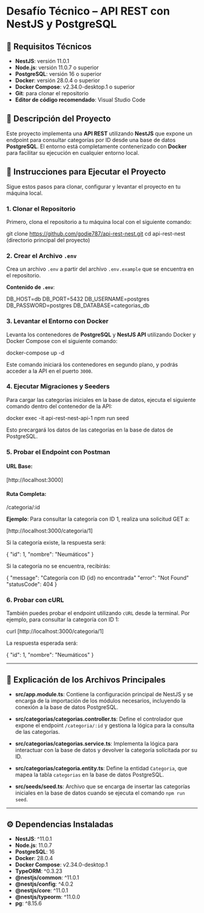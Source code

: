 # Desafío Técnico – API REST con NestJS y PostgreSQL

## 🧪 Requisitos Técnicos

- **NestJS**: versión 11.0.1
- **Node.js**: versión 11.0.7 o superior
- **PostgreSQL**: versión 16 o superior
- **Docker**: versión 28.0.4 o superior
- **Docker Compose**: v2.34.0-desktop.1 o superior
- **Git**: para clonar el repositorio 
- **Editor de código recomendado**: Visual Studio Code

## 📝 Descripción del Proyecto

Este proyecto implementa una **API REST** utilizando **NestJS** que expone un endpoint para consultar categorías por ID desde una base de datos **PostgreSQL**. El entorno está completamente contenerizado con **Docker** para facilitar su ejecución en cualquier entorno local.


## 🚀 Instrucciones para Ejecutar el Proyecto

Sigue estos pasos para clonar, configurar y levantar el proyecto en tu máquina local.

### 1. Clonar el Repositorio

Primero, clona el repositorio a tu máquina local con el siguiente comando:

git clone https://github.com/godie787/api-rest-nest.git
cd api-rest-nest (directorio principal del proyecto)

### 2. Crear el Archivo `.env`

Crea un archivo `.env` a partir del archivo `.env.example` que se encuentra en el repositorio.

**Contenido de `.env`**:

DB_HOST=db
DB_PORT=5432
DB_USERNAME=postgres
DB_PASSWORD=postgres
DB_DATABASE=categorias_db

### 3. Levantar el Entorno con Docker

Levanta los contenedores de **PostgreSQL** y **NestJS API** utilizando Docker y Docker Compose con el siguiente comando:

docker-compose up -d

Este comando iniciará los contenedores en segundo plano, y podrás acceder a la API en el puerto `3000`.

### 4. Ejecutar Migraciones y Seeders

Para cargar las categorías iniciales en la base de datos, ejecuta el siguiente comando dentro del contenedor de la API:

docker exec -it api-rest-nest-api-1 npm run seed

Esto precargará los datos de las categorías en la base de datos de PostgreSQL.

### 5. Probar el Endpoint con Postman

#### URL Base:

[http://localhost:3000]

#### Ruta Completa:

/categoria/:id

**Ejemplo**: Para consultar la categoría con ID 1, realiza una solicitud GET a:

[http://localhost:3000/categoria/1]

Si la categoría existe, la respuesta será:

{
"id": 1,
"nombre": "Neumáticos"
}

Si la categoría no se encuentra, recibirás:

{
"message": "Categoría con ID {id} no encontrada"
"error": "Not Found"
"statusCode": 404
}

### 6. Probar con cURL

También puedes probar el endpoint utilizando `cURL` desde la terminal. Por ejemplo, para consultar la categoría con ID 1:

curl [http://localhost:3000/categoria/1]

La respuesta esperada será:

{
"id": 1,
"nombre": "Neumáticos"
}

---

## 📂 Explicación de los Archivos Principales

* **src/app.module.ts**: Contiene la configuración principal de NestJS y se encarga de la importación de los módulos necesarios, incluyendo la conexión a la base de datos PostgreSQL.

* **src/categorias/categorias.controller.ts**: Define el controlador que expone el endpoint `/categoria/:id` y gestiona la lógica para la consulta de las categorías.

* **src/categorias/categorias.service.ts**: Implementa la lógica para interactuar con la base de datos y devolver la categoría solicitada por su ID.

* **src/categorias/categoria.entity.ts**: Define la entidad `Categoria`, que mapea la tabla `categorias` en la base de datos PostgreSQL.

* **src/seeds/seed.ts**: Archivo que se encarga de insertar las categorías iniciales en la base de datos cuando se ejecuta el comando `npm run seed`.

---

## ⚙️ Dependencias Instaladas

- **NestJS**: ^11.0.1
- **Node.js**: 11.0.7
- **PostgreSQL**: 16
- **Docker**: 28.0.4
- **Docker Compose**: v2.34.0-desktop.1
- **TypeORM**: ^0.3.23
- **@nestjs/common**: ^11.0.1
- **@nestjs/config**: ^4.0.2
- **@nestjs/core**: ^11.0.1
- **@nestjs/typeorm**: ^11.0.0
- **pg**: ^8.15.6

